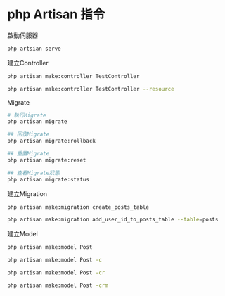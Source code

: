 # php Artisan 指令

啟動伺服器
```bash
php artsian serve
```
建立Controller
```bash
php artisan make:controller TestController

php artisan make:controller TestController --resource
```

Migrate
```bash
# 執行Migrate
php artisan migrate

## 回復Migrate
php artisan migrate:rollback

## 重置Migrate
php artisan migrate:reset

## 查看Migrate狀態
php artisan migrate:status
```

建立Migration
```bash
php artisan make:migration create_posts_table

php artisan make:migration add_user_id_to_posts_table --table=posts
```

建立Model
```bash
php artisan make:model Post

php artisan make:model Post -c

php artisan make:model Post -cr

php artisan make:model Post -crm
```
